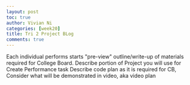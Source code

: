 ```yaml
---
layout: post
toc: true
author: Vivian Ni
categories: [week20]
title: Tri 2 Project BLog
comments: true
---
```


Each individual performs starts "pre-view" outline/write-up of materials required for College Board. 
Describe portion of Project you will use for Create Performance task
Describe code plan as it is required for CB,
Consider what will be demonstrated in video, aka video plan